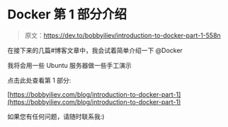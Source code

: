 # Docker 第 1 部分介绍

> 原文：<https://dev.to/bobbyiliev/introduction-to-docker-part-1-558n>

在接下来的几篇#博客文章中，我会试着简单介绍一下
@Docker

我将会用一些 Ubuntu 服务器做一些手工演示

点击此处查看第 1 部分:

[https://bobbyiliev.com/blog/introduction-to-docker-part-1](https://bobbyiliev.com/blog/introduction-to-docker-part-1)

如果您有任何问题，请随时联系我:)